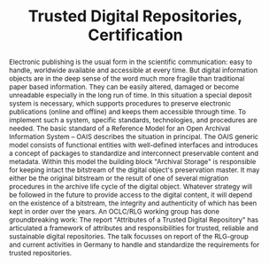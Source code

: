 ---
abstract: 'Electronic publishing is the usual form in the scientific communication:
  easy to handle, worldwide available and accessible at every time. But digital information
  objects are in the deep sense of the word much more fragile than traditional paper
  based information. They can be easily altered, damaged or become unreadable especially
  in the long run of time. In this situation a special deposit system is necessary,
  which supports procedures to preserve electronic publications (online and offline)
  and keeps them accessible through time. To implement such a system, specific standards,
  technologies, and procedures are needed.

  The basic standard of a Reference Model for an Open Archival Information System
  – OAIS describes the situation in principal. The OAIS generic model consists of
  functional entities with well-defined interfaces and introduces a concept of packages
  to standardize and interconnect preservable content and metadata.

  Within this model the building block "Archival Storage" is responsible for keeping
  intact the bitstream of the digital object''s preservation master. It may either
  be the original bitstream or the result of one of several migration procedures in
  the archive life cycle of the digital object. Whatever strategy will be followed
  in the future to provide access to the digital content, it will depend on the existence
  of a bitstream, the integrity and authenticity of which has been kept in order over
  the years. An OCLC/RLG working group has done groundbreaking work: The report "Attributes
  of a Trusted Digital Repository" has articulated a framework of attributes and responsibilities
  for trusted, reliable and sustainable digital repositories.

  The talk focusses on report of the RLG-group and current activities in Germany to
  handle and standardize the requirements for trusted repositories.'
creators:
- Reinhard Altenhöner
- Heike Neuroth
date: null
document_url: https://services.phaidra.univie.ac.at/api/object/o:295014/download
grand_parent: iPRES
institutions: []
keywords:
- beijing
landing_page_url: https://phaidra.univie.ac.at/o:295014
language: eng
layout: publication
license: CC BY-SA 3.0 AT
notes_url: null
parent: iPRES 2004
publication_type: presentation
size: 376043
slides_url: null
source_name: iPRES
stream_url: null
title: Trusted Digital Repositories, Certification
year: 2004
---